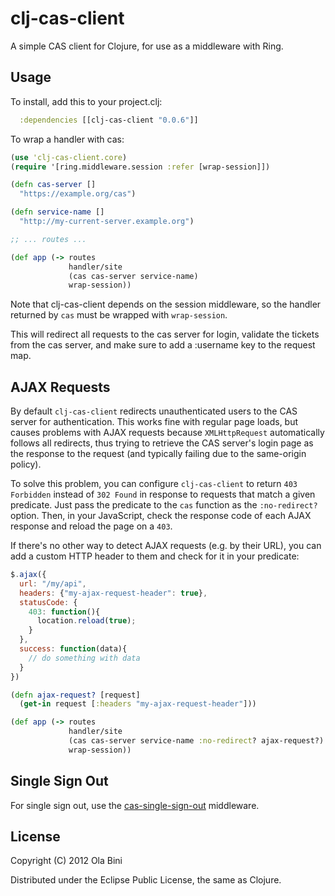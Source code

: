 # clj-cas-client

A simple CAS client for Clojure, for use as a middleware with Ring.

## Usage

To install, add this to your project.clj:

```clojure
  :dependencies [[clj-cas-client "0.0.6"]]
```

To wrap a handler with cas:

```clojure
(use 'clj-cas-client.core)
(require '[ring.middleware.session :refer [wrap-session]])

(defn cas-server []
  "https://example.org/cas")

(defn service-name []
  "http://my-current-server.example.org")

;; ... routes ...

(def app (-> routes
             handler/site
             (cas cas-server service-name)
             wrap-session))
```

Note that clj-cas-client depends on the session middleware, so the handler returned by `cas` must be wrapped with `wrap-session`.

This will redirect all requests to the cas server for login, validate the tickets from the cas server, and make sure to add a :username key to the request map.

## AJAX Requests

By default `clj-cas-client` redirects unauthenticated users to the CAS server for authentication. This works fine with regular page loads, but causes problems with AJAX requests because `XMLHttpRequest` automatically follows all redirects, thus trying to retrieve the CAS server's login page as the response to the request (and typically failing due to the same-origin policy).

To solve this problem, you can configure `clj-cas-client` to return `403 Forbidden` instead of `302 Found` in response to requests that match a given predicate. Just pass the predicate to the `cas` function as the `:no-redirect?` option. Then, in your JavaScript, check the response code of each AJAX response and reload the page on a `403`.

If there's no other way to detect AJAX requests (e.g. by their URL), you can add a custom HTTP header to them and check for it in your predicate:

```javascript
$.ajax({
  url: "/my/api",
  headers: {"my-ajax-request-header": true},
  statusCode: {
    403: function(){
      location.reload(true);
    }
  },
  success: function(data){
    // do something with data
  }
})
```

```clojure
(defn ajax-request? [request]
  (get-in request [:headers "my-ajax-request-header"]))

(def app (-> routes
             handler/site
             (cas cas-server service-name :no-redirect? ajax-request?)
             wrap-session))
```

## Single Sign Out

For single sign out, use the [cas-single-sign-out](https://github.com/solita/cas-single-sign-out) middleware.

## License

Copyright (C) 2012 Ola Bini

Distributed under the Eclipse Public License, the same as Clojure.
